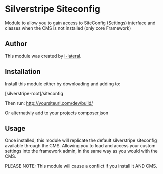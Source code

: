 Silverstripe Siteconfig
=======================

Module to allow you to gain access to SiteConfig (Settings) interface and
classes when the CMS is not installed (only core Framework)

## Author
This module was created by [i-lateral](http://www.i-lateral.com).

## Installation
Install this module either by downloading and adding to:

[silverstripe-root]/siteconfig

Then run: http://yoursiteurl.com/dev/build/

Or alternativly add to your projects composer.json

## Usage
Once installed, this module will replicate the default silverstripe siteconfig
available through the CMS. Allowing you to load and access your custom settings
into the framework admin, in the same way as you would with the CMS.

PLEASE NOTE: This module will cause a conflict if you install it AND CMS.
